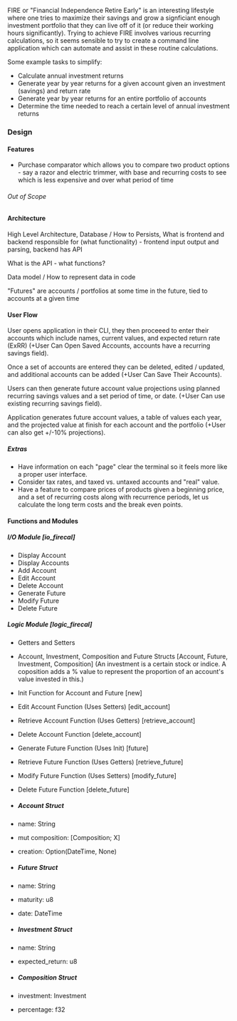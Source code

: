 FIRE or "Financial Independence Retire Early" is an interesting lifestyle where one tries to maximize their savings and grow a signficiant
enough investment portfolio that they can live off of it (or reduce their working hours significantly). Trying to achieve FIRE involves
various recurring calculations, so it seems sensible to try to create a command line application which can automate and assist in these
routine calculations.

Some example tasks to simplify:

- Calculate annual investment returns
- Generate year by year returns for a given account given an investment (savings) and return rate
- Generate year by year returns for an entire portfolio of accounts
- Determine the time needed to reach a certain level of annual investment returns

### Design

#### Features

- Purchase comparator which allows you to compare two product options - say a razor and electric trimmer, with base and recurring costs to see which is less expensive and over what period of time

###### Out of Scope

#### Architecture

High Level Architecture, Database / How to Persists, What is frontend and backend responsible for (what functionality) - frontend input output and parsing, backend has API

What is the API - what functions?

Data model / How to represent data in code

"Futures" are accounts / portfolios at some time in the future, tied to accounts at a given time

#### User Flow

User opens application in their CLI, they then proceeed to enter their accounts which include names, current values, and expected return rate (ExRR) (+User Can Open Saved Accounts,
accounts have a recurring savings field).

Once a set of accounts are entered they can be deleted, edited / updated, and additional accounts can be added (+User Can Save Their Accounts).

Users can then generate future account value projections using planned recurring savings values and a set period of time, or date. (+User Can use existing recurring savings field).

Application generates future account values, a table of values each year, and the projected value at finish for each account and the portfolio (+User can also get +/-10% projections).

##### Extras

- Have information on each "page" clear the terminal so it feels more like a proper user interface.
- Consider tax rates, and taxed vs. untaxed accounts and "real" value.
- Have a feature to compare prices of products given a beginning price, and a set of recurring costs along with recurrence periods, let us calculate the long term costs and the break even points.

#### Functions and Modules

##### I/O Module [io_firecal]

- Display Account
- Display Accounts
- Add Account
- Edit Account
- Delete Account
- Generate Future
- Modify Future
- Delete Future

##### Logic Module [logic_firecal]

- Getters and Setters 
- Account, Investment, Composition and Future Structs [Account, Future, Investment, Composition]
(An investment is a certain stock or indice. A coposition adds a % value to represent the proportion of an account's value invested in this.)
- Init Function for Account and Future [new]
- Edit Account Function (Uses Setters) [edit_account]
- Retrieve Account Function (Uses Getters) [retrieve_account]
- Delete Account Function [delete_account]
- Generate Future Function (Uses Init) [future]
- Retrieve Future Function (Uses Getters) [retrieve_future]
- Modify Future Function (Uses Setters) [modify_future]
- Delete Future Function [delete_future]

- ##### Account Struct

- name: String
- mut composition: [Composition; X]
- creation: Option(DateTime, None)

- ##### Future Struct

- name: String
- maturity: u8
- date: DateTime

- ##### Investment Struct

- name: String
- expected_return: u8

- ##### Composition Struct

- investment: Investment
- percentage: f32
